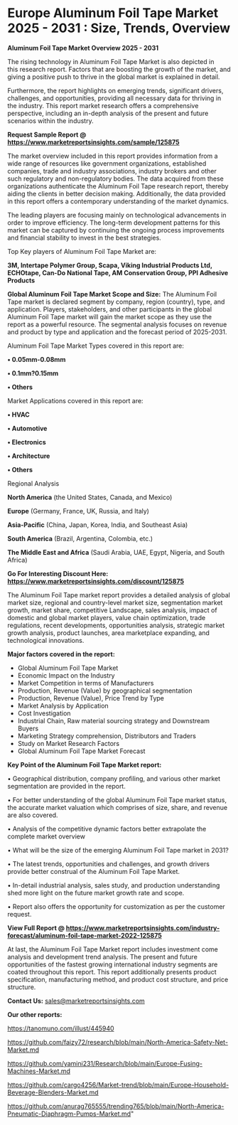  # Europe Aluminum Foil Tape Market 2025 - 2031 : Size, Trends, Overview

<Strong> Aluminum Foil Tape Market Overview 2025 - 2031</strong>

The rising technology in Aluminum Foil Tape Market is also depicted in this research report. Factors that are boosting the growth of the market, and giving a positive push to thrive in the global market is explained in detail.

Furthermore, the report highlights on emerging trends, significant drivers, challenges, and opportunities, providing all necessary data for thriving in the industry. This report market research offers a comprehensive perspective, including an in-depth analysis of the present and future scenarios within the industry.

<strong>Request Sample Report @ <a href=https://www.marketreportsinsights.com/sample/125875>https://www.marketreportsinsights.com/sample/125875</a></strong>

The market overview included in this report provides information from a wide range of resources like government organizations, established companies, trade and industry associations, industry brokers and other such regulatory and non-regulatory bodies. The data acquired from these organizations authenticate the Aluminum Foil Tape research report, thereby aiding the clients in better decision making. Additionally, the data provided in this report offers a contemporary understanding of the market dynamics.

The leading players are focusing mainly on technological advancements in order to improve efficiency. The long-term development patterns for this market can be captured by continuing the ongoing process improvements and financial stability to invest in the best strategies.

Top Key players of Aluminum Foil Tape Market are:

<strong>3M, Intertape Polymer Group, Scapa, Viking Industrial Products Ltd, ECHOtape, Can-Do National Tape, AM Conservation Group, PPI Adhesive Products</strong>

<strong><b>Global Aluminum Foil Tape Market Scope and Size:</b></strong>
The Aluminum Foil Tape market is declared segment by company, region (country), type, and application. Players, stakeholders, and other participants in the global Aluminum Foil Tape market will gain the market scope as they use the report as a powerful resource. The segmental analysis focuses on revenue and product by type and application and the forecast period of 2025-2031.

Aluminum Foil Tape Market Types covered in this report are:

<strong>• 0.05mm-0.08mm

• 0.1mm?0.15mm

• Others</strong>

Market Applications covered in this report are:

<strong>• HVAC

• Automotive

• Electronics

• Architecture

• Others</strong> 

Regional Analysis

<strong>North America</strong> (the United States, Canada, and Mexico)

<strong>Europe</strong> (Germany, France, UK, Russia, and Italy)

<strong>Asia-Pacific</strong> (China, Japan, Korea, India, and Southeast Asia)

<strong>South America</strong> (Brazil, Argentina, Colombia, etc.)

<strong>The Middle East and Africa</strong> (Saudi Arabia, UAE, Egypt, Nigeria, and South Africa)

<strong>Go For Interesting Discount Here: <a href=https://www.marketreportsinsights.com/discount/125875>https://www.marketreportsinsights.com/discount/125875</a></strong>

The Aluminum Foil Tape market report provides a detailed analysis of global market size, regional and country-level market size, segmentation market growth, market share, competitive Landscape, sales analysis, impact of domestic and global market players, value chain optimization, trade regulations, recent developments, opportunities analysis, strategic market growth analysis, product launches, area marketplace expanding, and technological innovations.

<strong><b>Major factors covered in the report:</b></strong>
<ul>
  <li>Global Aluminum Foil Tape Market </li>
  <li>Economic Impact on the Industry</li>
  <li>Market Competition in terms of Manufacturers</li>
  <li>Production, Revenue (Value) by geographical segmentation</li>
  <li>Production, Revenue (Value), Price Trend by Type</li>
  <li>Market Analysis by Application</li>
  <li>Cost Investigation</li>
  <li>Industrial Chain, Raw material sourcing strategy and Downstream Buyers</li>
  <li>Marketing Strategy comprehension, Distributors and Traders</li>
  <li>Study on Market Research Factors</li>
  <li>Global Aluminum Foil Tape Market Forecast</li>
</ul>

<strong><b>Key Point of the Aluminum Foil Tape Market report:</b></strong>

• Geographical distribution, company profiling, and various other market segmentation are provided in the report.

• For better understanding of the global Aluminum Foil Tape market status, the accurate market valuation which comprises of size, share, and revenue are also covered.

• Analysis of the competitive dynamic factors better extrapolate the complete market overview

• What will be the size of the emerging Aluminum Foil Tape market in 2031?

• The latest trends, opportunities and challenges, and growth drivers provide better construal of the Aluminum Foil Tape Market.

• In-detail industrial analysis, sales study, and production understanding shed more light on the future market growth rate and scope.

• Report also offers the opportunity for customization as per the customer request.

<strong><b>View Full Report @ <a href=https://www.marketreportsinsights.com/industry-forecast/aluminum-foil-tape-market-2022-125875>https://www.marketreportsinsights.com/industry-forecast/aluminum-foil-tape-market-2022-125875</a></b></strong>


At last, the Aluminum Foil Tape Market report includes investment come analysis and development trend analysis. The present and future opportunities of the fastest growing international industry segments are coated throughout this report. This report additionally presents product specification, manufacturing method, and product cost structure, and price structure.

<strong>Contact Us:</strong>
sales@marketreportsinsights.com

<strong>Our other reports:</strong>

<a href=https://tanomuno.com/illust/445940>https://tanomuno.com/illust/445940</a>

<a href=https://github.com/faizy72/research/blob/main/North-America-Safety-Net-Market.md>https://github.com/faizy72/research/blob/main/North-America-Safety-Net-Market.md</a>

<a href=https://github.com/yamini231/Research/blob/main/Europe-Fusing-Machines-Market.md>https://github.com/yamini231/Research/blob/main/Europe-Fusing-Machines-Market.md</a>

<a href=https://github.com/cargo4256/Market-trend/blob/main/Europe-Household-Beverage-Blenders-Market.md>https://github.com/cargo4256/Market-trend/blob/main/Europe-Household-Beverage-Blenders-Market.md</a>

<a href=https://github.com/anurag765555/trending765/blob/main/North-America-Pneumatic-Diaphragm-Pumps-Market.md>https://github.com/anurag765555/trending765/blob/main/North-America-Pneumatic-Diaphragm-Pumps-Market.md</a>"
